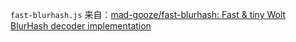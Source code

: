`fast-blurhash.js` 来自：[mad-gooze/fast-blurhash: Fast & tiny Wolt BlurHash decoder implementation](https://github.com/mad-gooze/fast-blurhash/tree/main?tab=readme-ov-file)
